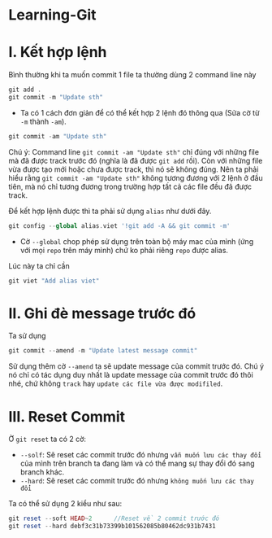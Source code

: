 # Learning-Git

# I. Kết hợp lệnh

Bình thường khi ta muốn commit 1 file ta thường dùng 2 command line này

```php
git add .
git commit -m "Update sth"
```


- Ta có 1 cách đơn giản để có thể kết hợp 2 lệnh đó thông qua (Sửa cờ từ `-m` thành `-am`).

```php
git commit -am "Update sth"
```

Chú ý: Command line `git commit -am "Update sth"` chỉ đúng với những file mà đã được track trước đó (nghĩa là đã được `git add` rồi). Còn với những file vừa được tạo mới hoặc chưa được track, thì nó sẽ không đúng. Nên ta phải hiểu rằng `git commit -am "Update sth"` không tương đương với 2 lệnh ở đầu tiên, mà nó chỉ tương đương trong trường hợp tất cả các file đều đã được track.

Để kết hợp lệnh được thì ta phải sử dụng `alias` như dưới đây.

```php
git config --global alias.viet '!git add -A && git commit -m'
```

- Cờ `--global` chop phép sử dụng trên toàn bộ máy mac của mình (ứng với mọi `repo` trên máy mình) chứ ko phải riêng `repo` được alias.

Lúc này ta chỉ cần

```php
git viet "Add alias viet"
```

# II. Ghi đè message trước đó

Ta sử dụng 

```php
git commit --amend -m "Update latest message commit"
```

Sử dụng thêm cờ `--amend` ta sẽ update message của commit trước đó. Chú ý nó chỉ có tác dụng duy nhất là update message của commit trước đó thôi nhé, chứ không `track` hay `update các file vừa được modifiled`.

# III. Reset Commit

Ờ `git reset` ta có 2 cờ:
- `--solf`: Sẽ reset các commit trước đó nhưng `vẫn muốn lưu các thay đổi` của mình trên branch ta đang làm và có thể mang sự thay đổi đó sang branch khác.
- `--hard`: Sẽ reset các commit trước đó nhưng `không muốn lưu các thay đổi`

Ta có thể sử dụng 2 kiểu như sau:

```php
git reset --soft HEAD~2      //Reset về 2 commit trước đó
git reset --hard debf3c31b73399b101562085b80462dc931b7431
```